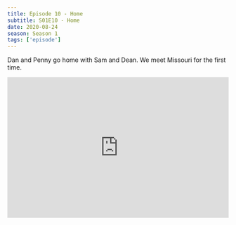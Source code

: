 ```yaml
---
title: Episode 10 - Home
subtitle: S01E10 - Home
date: 2020-08-24
season: Season 1
tags: ['episode']
---
```


Dan and Penny go home with Sam and Dean.  We meet Missouri for the first time.

<iframe src="https://cast.rocks/player/27557/Supernatural-9-Home.mp3?episodeTitle=Episode%209%20-%20Home&podcastTitle=Couple%20of%20Idjits&episodeDate=August%2024th%2C%202020&imageURL=https%3A%2F%2Fcast.rocks%2Fhosting%2F27557%2Ffeeds%2FCAURZ.jpg" style="border: none; min-height: 265px; max-height: 320px; max-width: 558px; min-width: 270px; width: 100%; height: 100%;" scrollbars="no"></iframe>
